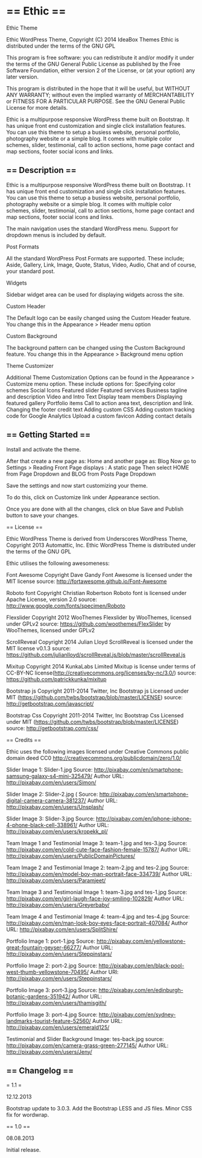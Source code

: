 == Ethic ==
=========

Ethic Theme

Ethic WordPress Theme, Copyright (C) 2014 IdeaBox Themes
Ethic is distributed under the terms of the GNU GPL

This program is free software: you can redistribute it and/or modify
it under the terms of the GNU General Public License as published by
the Free Software Foundation, either version 2 of the License, or
(at your option) any later version.

This program is distributed in the hope that it will be useful,
but WITHOUT ANY WARRANTY; without even the implied warranty of
MERCHANTABILITY or FITNESS FOR A PARTICULAR PURPOSE.  See the
GNU General Public License for more details.

Ethic is a multipurpose responsive WordPress theme built on Bootstrap. It has unique front end customization and single click installation features. You can use this theme to setup a busiess website, personal portfolio, photography website or a simple blog. It comes with multiple color schemes, slider, testimonial, call to action sections, home page contact and map sections, footer social icons and links.  

== Description ==
-----------------

Ethic is a multipurpose responsive WordPress theme built on Bootstrap. I
t has unique front end customization and single click installation features. 
You can use this theme to setup a busiess website, personal portfolio, photography website or a simple blog. 
It comes with multiple color schemes, slider, testimonial, call to action sections, home page contact and map sections, footer social icons and links.  

The main navigation uses the standard WordPress menu. Support for dropdown menus is included by default. 

Post Formats

All the standard WordPress Post Formats are supported. These include; Aside, Gallery, Link, Image, Quote, Status, Video, Audio, Chat and of course, 
your standard post.

Widgets

Sidebar widget area can be used for displaying widgets across the site. 

Custom Header

The Default logo can be easily changed using the Custom Header feature. You change this in the Appearance > Header menu option

Custom Background

The background pattern can be changed using the Custom Background feature. You change this in the Appearance > Background menu option

Theme Customizer

Additional Theme Customization Options can be found in the Appearance > Customize menu option. These include options for:
Specifying color schemes 
Social Icons
Featured slider
Featured services
Business tagline and description
Video and Intro Text
Display team members
Displaying featured gallery
Portfolio items
Call to action area text, description and link.
Changing the footer credit text
Adding custom CSS
Adding custom tracking code for Google Analytics
Upload a custom favicon
Adding contact details


== Getting Started ==
---------------------

Install and activate the theme. 

After that create a new page as: Home and another page as: Blog
Now go to Settings > Reading
Front Page displays : A static page
Then select HOME from Page Dropdown 
and BLOG from Posts Page Dropdown

Save the settings and now start customizing your theme. 

To do this, click on Customize link under Appearance section. 

Once you are done with all the changes, click on blue Save and Publish button to save your changes. 


== License ==

Ethic WordPress Theme is derived from Underscores WordPress Theme, Copyright 2013 Automattic, Inc.
Ethic WordPress Theme is distributed under the terms of the GNU GPL

Ethic utilises the following awesomeness:
    
Font Awesome Copyright Dave Gandy
Font Awesome is licensed under the MIT license
source: http://fortawesome.github.io/Font-Awesome

Roboto font Copyright Christian Robertson
Roboto font is licensed under Apache License, version 2.0
source: http://www.google.com/fonts/specimen/Roboto

Flexslider Copyright 2012 WooThemes
Flexslider by WooThemes, licensed under GPLv2 
source: https://github.com/woothemes/FlexSlider by WooThemes, licensed under GPLv2

ScrollReveal Copyright 2014 Julian Lloyd
ScrollReveal is licensed under the MIT license v0.1.3
source: https://github.com/julianlloyd/scrollReveal.js/blob/master/scrollReveal.js
 
Mixitup Copyright 2014 KunkaLabs Limited
Mixitup is license under terms of CC-BY-NC license(http://creativecommons.org/licenses/by-nc/3.0/)
source: https://github.com/patrickkunka/mixitup

Bootstrap js Copyright 2011-2014 Twitter, Inc
Bootstrap js Licensed under MIT (https://github.com/twbs/bootstrap/blob/master/LICENSE)
source: http://getbootstrap.com/javascript/

Bootstrap Css Copyright 2011-2014 Twitter, Inc
Bootstrap Css Licensed under MIT (https://github.com/twbs/bootstrap/blob/master/LICENSE)
source: http://getbootstrap.com/css/

== Credits ==

Ethic uses the following images licensed under Creative Commons public domain deed CC0
http://creativecommons.org/publicdomain/zero/1.0/

Slider Image 1: Slider-1.jpg 
Source: http://pixabay.com/en/smartphone-samsung-galaxy-s4-mini-325479/
Author URL: http://pixabay.com/en/users/Simon/

Slider Image 2: Slider-2.jpg (
Source: http://pixabay.com/en/smartphone-digital-camera-camera-381237/
Author URL: http://pixabay.com/en/users/Unsplash/

Slider Image 3: Slider-3.jpg 
Source: http://pixabay.com/en/iphone-iphone-4-phone-black-cell-338961/
Author URL: http://pixabay.com/en/users/kropekk_pl/

Team Image 1 and Testimonial Image 3: team-1.jpg and tes-3.jpg 
Source: http://pixabay.com/en/cold-cute-face-fashion-female-15787/
Author URL: http://pixabay.com/en/users/PublicDomainPictures/

Team Image 2 and Testimonial Image 2: team-2.jpg and tes-2.jpg 
Source: http://pixabay.com/en/model-boy-man-portrait-face-334739/
Author URL: http://pixabay.com/en/users/Paramjeet/

Team Image 3 and Testimonial Image 1: team-3.jpg and tes-1.jpg 
Source: http://pixabay.com/en/girl-laugh-face-joy-smiling-102829/
Author URL: http://pixabay.com/en/users/Greyerbaby/

Team Image 4 and Testimonial Image 4: team-4.jpg and tes-4.jpg 
Source: http://pixabay.com/en/man-look-boy-eyes-face-portrait-407084/
Author URL: http://pixabay.com/en/users/SplitShire/

Portfolio Image 1: port-1.jpg 
Source: http://pixabay.com/en/yellowstone-great-fountain-geyser-66277/
Author URL: http://pixabay.com/en/users/Steppinstars/

Portfolio Image 2: port-2.jpg 
Source: http://pixabay.com/en/black-pool-west-thumb-yellowstone-70495/
Author URl: http://pixabay.com/en/users/Steppinstars/

Portfolio Image 3: port-3.jpg 
Source: http://pixabay.com/en/edinburgh-botanic-gardens-351942/
Author URL: http://pixabay.com/en/users/thamisgith/

Portfolio Image 3: port-4.jpg 
Source: http://pixabay.com/en/sydney-landmarks-tourist-feature-52560/
Author URL: http://pixabay.com/en/users/emerald125/

Testimonial and Slider Background Image: tes-back.jpg
source: http://pixabay.com/en/camera-grass-green-277145/
Author URL: http://pixabay.com/en/users/Jeny/

== Changelog ==
---------------

= 1.1 =

12.12.2013

Bootstrap update to 3.0.3.
Add the Bootstrap LESS and JS files.
Minor CSS fix for wordwrap.

== 1.0 ==

08.08.2013

Initial release.


